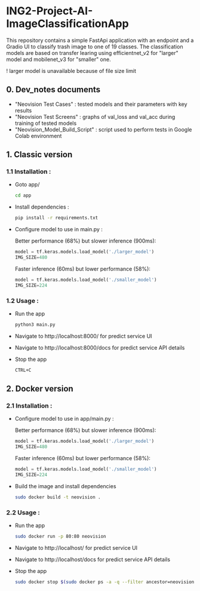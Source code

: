 # ING2-Project-AI-ImageClassificationApp

This repository contains a simple FastApi application with an endpoint and a Gradio UI to classify trash image to one of 19 classes. The classification models are based on transfer learing using efficientnet_v2 for "larger" model and mobilenet_v3 for "smaller" one.

! larger model is unavailable because of file size limit

## 0. Dev_notes documents

- "Neovision Test Cases" : tested models and their parameters with key results
- "Neovision Test Screens" : graphs of val_loss and val_acc during training of tested models
- "Neovision_Model_Build_Script" : script used to perform tests in Google Colab environment

## 1. Classic version

### 1.1 Installation :

- Goto app/
    ```bash
    cd app
    ```

- Install dependencies :
    ```bash
    pip install -r requirements.txt
    ```
 
- Configure model to use in main.py :
   
    Better performance (68%) but slower inference (900ms):
    ```python
    model = tf.keras.models.load_model('./larger_model')
    IMG_SIZE=480
    ```

    Faster inference (60ms) but lower performance (58%):
    ```python
    model = tf.keras.models.load_model('./smaller_model')
    IMG_SIZE=224
    ```

### 1.2 Usage :

- Run the app
    ```bash
    python3 main.py
    ```

- Navigate to http://localhost:8000/ for predict service UI

- Navigate to http://localhost:8000/docs for predict service API details

- Stop the app
    ```bash
    CTRL+C
    ```

## 2. Docker version

### 2.1 Installation :  

- Configure model to use in app/main.py :
   
    Better performance (68%) but slower inference (900ms):
    ```python
    model = tf.keras.models.load_model('./larger_model')
    IMG_SIZE=480
    ```

    Faster inference (60ms) but lower performance (58%):
    ```python
    model = tf.keras.models.load_model('./smaller_model')
    IMG_SIZE=224
    ```

- Build the image and install dependencies
    ```bash
    sudo docker build -t neovision .
    ```

### 2.2 Usage :

- Run the app
    ```bash
    sudo docker run -p 80:80 neovision
    ```

- Navigate to http://localhost/ for predict service UI

- Navigate to http://localhost/docs for predict service API details

- Stop the app
    ```bash
    sudo docker stop $(sudo docker ps -a -q --filter ancestor=neovision --format="{{.ID}}")
    ```
